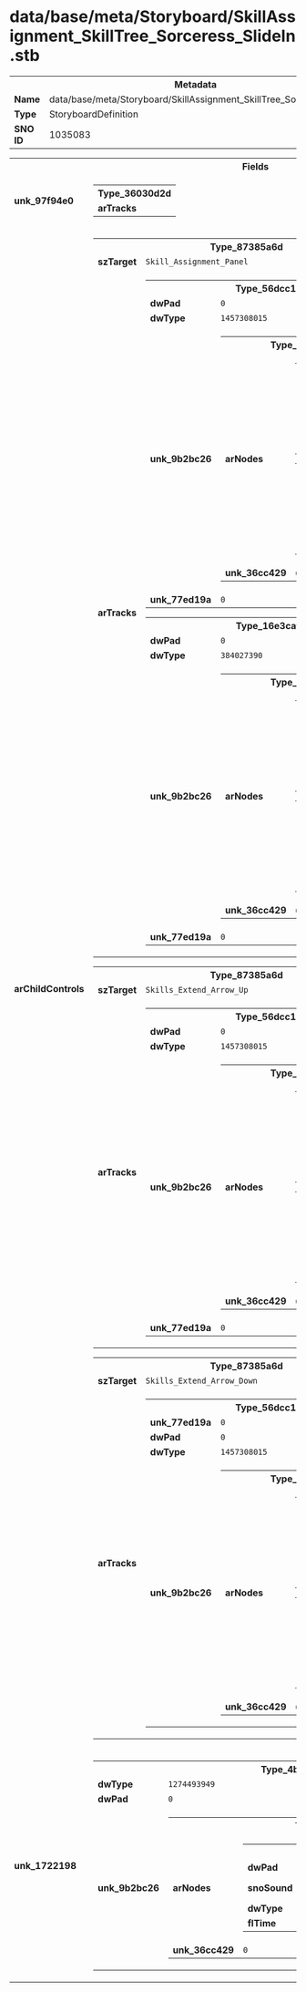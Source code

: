 <h1>data/base/meta/Storyboard/SkillAssignment_SkillTree_Sorceress_SlideIn.stb</h1><table><tr><th colspan="100%">Metadata</th></tr><tr><td><b>Name</b></td><td>data/base/meta/Storyboard/SkillAssignment_SkillTree_Sorceress_SlideIn.stb</td></tr><tr><td><b>Type</b></td><td>StoryboardDefinition</td></tr><tr><td><b>SNO ID</b></td><td>1035083</td></tr></table>

<table><tr><th colspan="100%">Fields</th></tr><tr><td><b>unk_97f94e0</b></td><td><table><tr><th colspan="100%">Type_36030d2d</th></tr><tr><td><b>arTracks</b></td><td></td></tr></table>

</td></tr><tr><td><b>arChildControls</b></td><td><table><tr><th colspan="100%">Type_87385a6d</th></tr><tr><td><b>szTarget</b></td><td><code>Skill_Assignment_Panel</code></td></tr><tr><td><b>arTracks</b></td><td><table><tr><th colspan="100%">Type_56dcc16f</th></tr><tr><td><b>dwPad</b></td><td><code>0</code></td></tr><tr><td><b>dwType</b></td><td><code>1457308015</code></td></tr><tr><td><b>unk_9b2bc26</b></td><td><table><tr><th colspan="100%">Type_80554fed</th></tr><tr><td><b>arNodes</b></td><td><table><tr><th colspan="100%">Type_38be9c1</th></tr><tr><td><b>tValue</b></td><td><code>255</code></td></tr><tr><td><b>eEasing</b></td><td><code>0</code></td></tr><tr><td><b>dwType</b></td><td><code>59500993</code></td></tr><tr><td><b>flTime</b></td><td><code>0</code></td></tr><tr><td><b>dwPad</b></td><td><code>0</code></td></tr></table>


<table><tr><th colspan="100%">Type_38be9c1</th></tr><tr><td><b>tValue</b></td><td><code>255</code></td></tr><tr><td><b>eEasing</b></td><td><code>17</code></td></tr><tr><td><b>dwType</b></td><td><code>59500993</code></td></tr><tr><td><b>flTime</b></td><td><code>0.5</code></td></tr><tr><td><b>dwPad</b></td><td><code>0</code></td></tr></table>


</td></tr><tr><td><b>unk_36cc429</b></td><td><code>0</code>
<code>1</code>
</td></tr></table>

</td></tr><tr><td><b>unk_77ed19a</b></td><td><code>0</code></td></tr></table>


<table><tr><th colspan="100%">Type_16e3cafe</th></tr><tr><td><b>dwPad</b></td><td><code>0</code></td></tr><tr><td><b>dwType</b></td><td><code>384027390</code></td></tr><tr><td><b>unk_9b2bc26</b></td><td><table><tr><th colspan="100%">Type_80554fed</th></tr><tr><td><b>arNodes</b></td><td><table><tr><th colspan="100%">Type_38be9c1</th></tr><tr><td><b>dwType</b></td><td><code>59500993</code></td></tr><tr><td><b>flTime</b></td><td><code>0</code></td></tr><tr><td><b>dwPad</b></td><td><code>0</code></td></tr><tr><td><b>tValue</b></td><td><code>-275</code></td></tr><tr><td><b>eEasing</b></td><td><code>0</code></td></tr></table>


<table><tr><th colspan="100%">Type_38be9c1</th></tr><tr><td><b>tValue</b></td><td><code>30</code></td></tr><tr><td><b>eEasing</b></td><td><code>0</code></td></tr><tr><td><b>dwType</b></td><td><code>59500993</code></td></tr><tr><td><b>flTime</b></td><td><code>0.25</code></td></tr><tr><td><b>dwPad</b></td><td><code>0</code></td></tr></table>


</td></tr><tr><td><b>unk_36cc429</b></td><td><code>0</code>
<code>1</code>
</td></tr></table>

</td></tr><tr><td><b>unk_77ed19a</b></td><td><code>0</code></td></tr></table>


</td></tr></table>


<table><tr><th colspan="100%">Type_87385a6d</th></tr><tr><td><b>szTarget</b></td><td><code>Skills_Extend_Arrow_Up</code></td></tr><tr><td><b>arTracks</b></td><td><table><tr><th colspan="100%">Type_56dcc16f</th></tr><tr><td><b>dwPad</b></td><td><code>0</code></td></tr><tr><td><b>dwType</b></td><td><code>1457308015</code></td></tr><tr><td><b>unk_9b2bc26</b></td><td><table><tr><th colspan="100%">Type_80554fed</th></tr><tr><td><b>arNodes</b></td><td><table><tr><th colspan="100%">Type_38be9c1</th></tr><tr><td><b>flTime</b></td><td><code>0</code></td></tr><tr><td><b>dwPad</b></td><td><code>0</code></td></tr><tr><td><b>tValue</b></td><td><code>255</code></td></tr><tr><td><b>eEasing</b></td><td><code>0</code></td></tr><tr><td><b>dwType</b></td><td><code>59500993</code></td></tr></table>


<table><tr><th colspan="100%">Type_38be9c1</th></tr><tr><td><b>eEasing</b></td><td><code>0</code></td></tr><tr><td><b>dwType</b></td><td><code>59500993</code></td></tr><tr><td><b>flTime</b></td><td><code>0.5</code></td></tr><tr><td><b>dwPad</b></td><td><code>0</code></td></tr><tr><td><b>tValue</b></td><td><code>0</code></td></tr></table>


</td></tr><tr><td><b>unk_36cc429</b></td><td><code>0</code>
<code>1</code>
</td></tr></table>

</td></tr><tr><td><b>unk_77ed19a</b></td><td><code>0</code></td></tr></table>


</td></tr></table>


<table><tr><th colspan="100%">Type_87385a6d</th></tr><tr><td><b>szTarget</b></td><td><code>Skills_Extend_Arrow_Down</code></td></tr><tr><td><b>arTracks</b></td><td><table><tr><th colspan="100%">Type_56dcc16f</th></tr><tr><td><b>unk_77ed19a</b></td><td><code>0</code></td></tr><tr><td><b>dwPad</b></td><td><code>0</code></td></tr><tr><td><b>dwType</b></td><td><code>1457308015</code></td></tr><tr><td><b>unk_9b2bc26</b></td><td><table><tr><th colspan="100%">Type_80554fed</th></tr><tr><td><b>arNodes</b></td><td><table><tr><th colspan="100%">Type_38be9c1</th></tr><tr><td><b>flTime</b></td><td><code>0</code></td></tr><tr><td><b>dwPad</b></td><td><code>0</code></td></tr><tr><td><b>tValue</b></td><td><code>0</code></td></tr><tr><td><b>eEasing</b></td><td><code>0</code></td></tr><tr><td><b>dwType</b></td><td><code>59500993</code></td></tr></table>


<table><tr><th colspan="100%">Type_38be9c1</th></tr><tr><td><b>flTime</b></td><td><code>0.5</code></td></tr><tr><td><b>dwPad</b></td><td><code>0</code></td></tr><tr><td><b>tValue</b></td><td><code>255</code></td></tr><tr><td><b>eEasing</b></td><td><code>0</code></td></tr><tr><td><b>dwType</b></td><td><code>59500993</code></td></tr></table>


</td></tr><tr><td><b>unk_36cc429</b></td><td><code>0</code>
<code>1</code>
</td></tr></table>

</td></tr></table>


</td></tr></table>


</td></tr><tr><td><b>unk_1722198</b></td><td><table><tr><th colspan="100%">Type_4bf73bfd</th></tr><tr><td><b>dwType</b></td><td><code>1274493949</code></td></tr><tr><td><b>dwPad</b></td><td><code>0</code></td></tr><tr><td><b>unk_9b2bc26</b></td><td><table><tr><th colspan="100%">Type_642fc25a</th></tr><tr><td><b>arNodes</b></td><td><table><tr><th colspan="100%">Type_2151baae</th></tr><tr><td><b>dwPad</b></td><td><code>0</code></td></tr><tr><td><b>snoSound</b></td><td><a href="..\Sound\Play_UI_Menu_Skill_Assignment_Slide_In.snd.md">[DT_SNO] Sound: "Play_UI_Menu_Skill_Assignment_Slide_In"</a></td></tr><tr><td><b>dwType</b></td><td><code>559004334</code></td></tr><tr><td><b>flTime</b></td><td><code>0</code></td></tr></table>


</td></tr><tr><td><b>unk_36cc429</b></td><td><code>0</code>
</td></tr></table>

</td></tr></table>


</td></tr></table>

